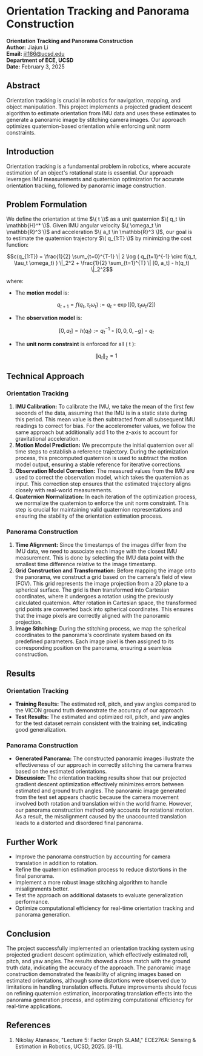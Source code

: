 
# Orientation Tracking and Panorama Construction

**Orientation Tracking and Panorama Construction**  
**Author:** Jiajun Li  
**Email:** [jil186@ucsd.edu](mailto:jil186@ucsd.edu)  
**Department of ECE, UCSD**  
**Date:** February 3, 2025

## Abstract

Orientation tracking is crucial in robotics for navigation, mapping, and object manipulation. This project implements a projected gradient descent algorithm to estimate orientation from IMU data and uses these estimates to generate a panoramic image by stitching camera images. Our approach optimizes quaternion-based orientation while enforcing unit norm constraints.

## Introduction

Orientation tracking is a fundamental problem in robotics, where accurate estimation of an object's rotational state is essential. Our approach leverages IMU measurements and quaternion optimization for accurate orientation tracking, followed by panoramic image construction.

## Problem Formulation

We define the orientation at time $\( t \)$ as a unit quaternion $\( q_t \in \mathbb{H}^* \)$. Given IMU angular velocity $\( \omega_t \in \mathbb{R}^3 \)$ and acceleration $\( a_t \in \mathbb{R}^3 \)$, our goal is to estimate the quaternion trajectory $\( q_{1:T} \)$ by minimizing the cost function:

```math
c(q_{1:T}) = \frac{1}{2} \sum_{t=0}^{T-1} \| 2 \log ( q_{t+1}^{-1} \circ f(q_t, \tau_t \omega_t) ) \|_2^2 + \frac{1}{2} \sum_{t=1}^{T} \| [0, a_t] - h(q_t) \|_2^2
```

where:

- The **motion model** is:
  ```math
  q_{t+1} = f(q_t, \tau_t \omega_t) := q_t \circ \exp([0, \tau_t \omega_t / 2])
  ```
- The **observation model** is:
  ```math
  [0, a_t] = h(q_t) := q_t^{-1} \circ [0, 0, 0, -g] \circ q_t
  ```
- The **unit norm constraint** is enforced for all \( t \):
  ```math
  \|q_t\|_2 = 1
  ```

## Technical Approach

### Orientation Tracking

1. **IMU Calibration:** To calibrate the IMU, we take the mean of the first few seconds of the data, assuming that the IMU is in a static state during this period. This mean value is then subtracted from all subsequent IMU readings to correct for bias. For the accelerometer values, we follow the same approach but additionally add 1 to the z-axis to account for gravitational acceleration.
2. **Motion Model Prediction:** We precompute the initial quaternion over all time steps to establish a reference trajectory. During the optimization process, this precomputed quaternion is used to subtract the motion model output, ensuring a stable reference for iterative corrections.
3. **Observation Model Correction:** The measured values from the IMU are used to correct the observation model, which takes the quaternion as input. This correction step ensures that the estimated trajectory aligns closely with real-world measurements.
4. **Quaternion Normalization:** In each iteration of the optimization process, we normalize the quaternion to enforce the unit norm constraint. This step is crucial for maintaining valid quaternion representations and ensuring the stability of the orientation estimation process.

### Panorama Construction

1. **Time Alignment:** Since the timestamps of the images differ from the IMU data, we need to associate each image with the closest IMU measurement. This is done by selecting the IMU data point with the smallest time difference relative to the image timestamp.
2. **Grid Construction and Transformation:** Before mapping the image onto the panorama, we construct a grid based on the camera's field of view (FOV). This grid represents the image projection from a 2D plane to a spherical surface. The grid is then transformed into Cartesian coordinates, where it undergoes a rotation using the previously calculated quaternion. After rotation in Cartesian space, the transformed grid points are converted back into spherical coordinates. This ensures that the image pixels are correctly aligned with the panoramic projection.
3. **Image Stitching:** During the stitching process, we map the spherical coordinates to the panorama's coordinate system based on its predefined parameters. Each image pixel is then assigned to its corresponding position on the panorama, ensuring a seamless construction.

## Results

### Orientation Tracking

- **Training Results:** The estimated roll, pitch, and yaw angles compared to the VICON ground truth demonstrate the accuracy of our approach.
- **Test Results:** The estimated and optimized roll, pitch, and yaw angles for the test dataset remain consistent with the training set, indicating good generalization.

### Panorama Construction

- **Generated Panorama:** The constructed panoramic images illustrate the effectiveness of our approach in correctly stitching the camera frames based on the estimated orientations.
- **Discussion:** The orientation tracking results show that our projected gradient descent optimization effectively minimizes errors between estimated and ground truth angles. The panoramic image generated from the test set appears chaotic because the camera movement involved both rotation and translation within the world frame. However, our panorama construction method only accounts for rotational motion. As a result, the misalignment caused by the unaccounted translation leads to a distorted and disordered final panorama.

## Further Work

- Improve the panorama construction by accounting for camera translation in addition to rotation.
- Refine the quaternion estimation process to reduce distortions in the final panorama.
- Implement a more robust image stitching algorithm to handle misalignments better.
- Test the approach on additional datasets to evaluate generalization performance.
- Optimize computational efficiency for real-time orientation tracking and panorama generation.

## Conclusion

The project successfully implemented an orientation tracking system using projected gradient descent optimization, which effectively estimated roll, pitch, and yaw angles. The results showed a close match with the ground truth data, indicating the accuracy of the approach. The panoramic image construction demonstrated the feasibility of aligning images based on estimated orientations, although some distortions were observed due to limitations in handling translation effects. Future improvements should focus on refining quaternion estimation, incorporating translation effects into the panorama generation process, and optimizing computational efficiency for real-time applications.

## References

1. Nikolay Atanasov, "Lecture 5: Factor Graph SLAM," ECE276A: Sensing \& Estimation in Robotics, UCSD, 2025. [8-11].
